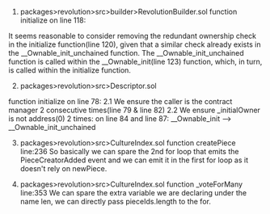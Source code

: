 1. packages>revolution>src>builder>RevolutionBuilder.sol
function initialize on line 118: 

It seems reasonable to consider removing the redundant ownership check in the initialize function(line 120), given that a similar check already exists in the __Ownable_init_unchained function. The __Ownable_init_unchained function is called within the __Ownable_init(line 123) function, which, in turn, is called within the initialize function.

2. packages>revolution>src>Descriptor.sol

function initialize on line 78:
2.1 We ensure the caller is the contract manager 2 consecutive times(line 79 & line 82)
2.2 We ensure _initialOwner is not address(0) 2 times: on line 84 and line 87: __Ownable_init --> __Ownable_init_unchained

3. packages>revolution>src>CultureIndex.sol
function createPiece line:236
So basically we can spare the 2nd for loop that emits the PieceCreatorAdded event and we can emit it in the first for loop as it doesn't rely on newPiece.

4. packages>revolution>src>CultureIndex.sol
function _voteForMany line:353
We can spare the extra variable we are declaring under the name len, we can directly pass pieceIds.length to the for. 